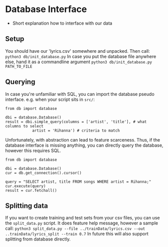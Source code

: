 # Database Interface

* Short explanation how to interface with our data

## Setup
You should have our 'lyrics.csv' somewhere and unpacked. Then call:
`python3 db/init_database.py`
In case you put the database file anywhere else, hand it as a commandline argument
`python3 db/init_database.py PATH_TO_FILE`


## Querying
In case you're unfamiliar with SQL, you can import the database pseudo interface.
e.g. when your script sits in `src/`:

```
from db import database

dbi = database.Database()
result = dbi.simple_query(columns = ['artist', 'title'], # what columns to select
            artist = 'Rihanna') # criteria to match
```

Unfortunately, with abstraction can lead to feature scarceness. Thus, if the database interface is missing anything, you can directly query the database, however this requires SQL.

```
from db import database

dbi = database.Database()
cur = db.get_connection().cursor()

query = "SELECT artist, title FROM songs WHERE artist = Rihanna;"
cur.execute(query)
result = cur.fetchall()
```

## Splitting data

If you want to create training and test sets from your csv files, you can use the `split_data.py` script. It does feature help message, however a sample call:
`python3 split_data.py --file ../trainData/lyrics.csv --out ..trainData/lyrics_split --train 0.7`
In future this will also support splitting from database directly.

